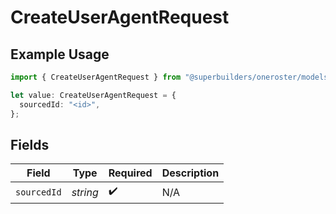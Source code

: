 # CreateUserAgentRequest

## Example Usage

```typescript
import { CreateUserAgentRequest } from "@superbuilders/oneroster/models/operations";

let value: CreateUserAgentRequest = {
  sourcedId: "<id>",
};
```

## Fields

| Field              | Type               | Required           | Description        |
| ------------------ | ------------------ | ------------------ | ------------------ |
| `sourcedId`        | *string*           | :heavy_check_mark: | N/A                |